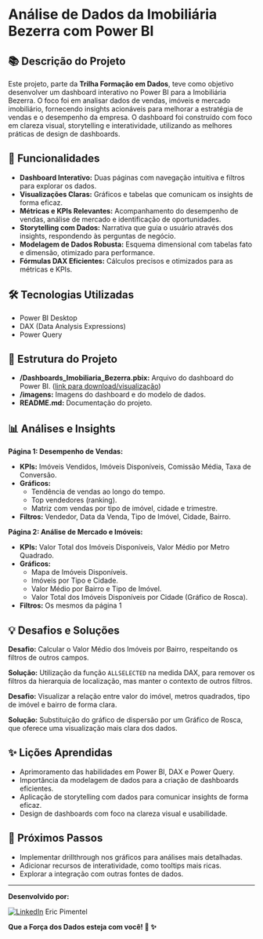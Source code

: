 # Análise de Dados da Imobiliária Bezerra com Power BI

## 📚 Descrição do Projeto

Este projeto, parte da **Trilha Formação em Dados**, teve como objetivo desenvolver um dashboard interativo no Power BI para a Imobiliária Bezerra. O foco foi em analisar dados de vendas, imóveis e mercado imobiliário,  fornecendo insights acionáveis para melhorar a estratégia de vendas e o desempenho da empresa.  O dashboard foi construído com foco em clareza visual, storytelling e interatividade, utilizando as melhores práticas de design de dashboards.

## 🚀 Funcionalidades

- **Dashboard Interativo:**  Duas páginas com navegação intuitiva e filtros para explorar os dados.
- **Visualizações Claras:**  Gráficos e tabelas que comunicam os insights de forma eficaz.
- **Métricas e KPIs Relevantes:**  Acompanhamento do desempenho de vendas,  análise de mercado e identificação de oportunidades.
- **Storytelling com Dados:**  Narrativa que guia o usuário através dos insights, respondendo às perguntas de negócio.
- **Modelagem de Dados Robusta:** Esquema dimensional com tabelas fato e dimensão, otimizado para performance.
- **Fórmulas DAX Eficientes:**  Cálculos precisos e otimizados para as métricas e KPIs.


## 🛠️ Tecnologias Utilizadas

- Power BI Desktop
- DAX (Data Analysis Expressions)
- Power Query


## 📂 Estrutura do Projeto

- **/Dashboards_Imobiliaria_Bezerra.pbix:** Arquivo do dashboard do Power BI. ([link para download/visualização](https://app.powerbi.com/links/KoIuyJjNhQ?ctid=51a5b007-492b-4d5f-bbc1-dc9fb6fec249&pbi_source=linkShare&bookmarkGuid=05543295-9adf-4a1d-9f64-83483be73270))
- **/imagens:**  Imagens do dashboard e do modelo de dados.
- **README.md:**  Documentação do projeto.

## 📊 Análises e Insights

**Página 1: Desempenho de Vendas:**

* **KPIs:** Imóveis Vendidos, Imóveis Disponíveis, Comissão Média, Taxa de Conversão.
* **Gráficos:**
    * Tendência de vendas ao longo do tempo.
    * Top vendedores (ranking).
    * Matriz com vendas por tipo de imóvel, cidade e trimestre.
* **Filtros:** Vendedor, Data da Venda, Tipo de Imóvel, Cidade, Bairro.

**Página 2: Análise de Mercado e Imóveis:**

* **KPIs:**  Valor Total dos Imóveis Disponíveis, Valor Médio por Metro Quadrado.
* **Gráficos:**
    * Mapa de Imóveis Disponíveis.
    * Imóveis por Tipo e Cidade.
    * Valor Médio por Bairro e Tipo de Imóvel.
    * Valor Total dos Imóveis Disponíveis por Cidade (Gráfico de Rosca).
* **Filtros:** Os mesmos da página 1

## 💡 Desafios e Soluções

**Desafio:** Calcular o Valor Médio dos Imóveis por Bairro,  respeitando os filtros de outros campos.

**Solução:** Utilização da função `ALLSELECTED`  na medida DAX,  para remover os filtros da hierarquia de localização, mas manter o contexto de outros filtros.

**Desafio:**  Visualizar a relação entre valor do imóvel, metros quadrados, tipo de imóvel e bairro de forma clara.

**Solução:**  Substituição do gráfico de dispersão por um Gráfico de Rosca, que oferece uma visualização mais clara dos dados.

## ✨ Lições Aprendidas

- Aprimoramento das habilidades em Power BI, DAX e Power Query.
- Importância da modelagem de dados para a criação de dashboards eficientes.
- Aplicação de storytelling com dados para comunicar insights de forma eficaz.
- Design de dashboards com foco na clareza visual e usabilidade.

## 🚀 Próximos Passos

- Implementar drillthrough nos gráficos para análises mais detalhadas.
- Adicionar recursos de interatividade, como tooltips mais ricas.
- Explorar a integração com outras fontes de dados.


---

**Desenvolvido por:**

[![LinkedIn](https://img.shields.io/badge/LinkedIn-0077B5?style=for-the-badge&logo=linkedin&logoColor=white)](https://www.linkedin.com/in/eric-np-santos/) Eric Pimentel 

**Que a Força dos Dados esteja com você! 🚀 ✨** 
